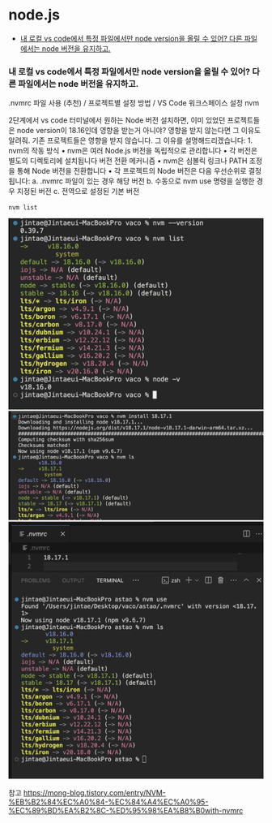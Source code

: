 # node.js

<!-- toc -->

- [내 로컬 vs code에서 특정 파일에서만 node version을 올릴 수 있어? 다른 파일에서는 node 버전을 유지하고.](#%EB%82%B4-%EB%A1%9C%EC%BB%AC-vs-code%EC%97%90%EC%84%9C-%ED%8A%B9%EC%A0%95-%ED%8C%8C%EC%9D%BC%EC%97%90%EC%84%9C%EB%A7%8C-node-version%EC%9D%84-%EC%98%AC%EB%A6%B4-%EC%88%98-%EC%9E%88%EC%96%B4-%EB%8B%A4%EB%A5%B8-%ED%8C%8C%EC%9D%BC%EC%97%90%EC%84%9C%EB%8A%94-node-%EB%B2%84%EC%A0%84%EC%9D%84-%EC%9C%A0%EC%A7%80%ED%95%98%EA%B3%A0)

<!-- tocstop -->

### 내 로컬 vs code에서 특정 파일에서만 node version을 올릴 수 있어? 다른 파일에서는 node 버전을 유지하고.
.nvmrc 파일 사용 (추천) / 프로젝트별 설정 방법 / VS Code 워크스페이스 설정
nvm

2단계에서 vs code 터미널에서 원하는 Node 버전 설치하면, 이미 있었던 프로젝트들은 node version이 18.16인데 영향을 받는거 아니야? 영향을 받지 않는다면 그 이유도 알려줘.
기존 프로젝트들은 영향을 받지 않습니다. 그 이유를 설명해드리겠습니다: 1. nvm의 작동 방식
• nvm은 여러 Node.js 버전을 독립적으로 관리합니다
• 각 버전은 별도의 디렉토리에 설치됩니다
버전 전환 메커니즘
• nvm은 심볼릭 링크나 PATH 조정을 통해 Node 버전을 전환합니다
• 각 프로젝트의 Node 버전은 다음 우선순위로 결정됩니다:
a. .nvmrc 파일이 있는 경우 해당 버전
b. 수동으로 nvm use 명령을 실행한 경우 지정된 버전
c. 전역으로 설정된 기본 버전

```
nvm list
```

![runtime-nvm-1](/assets/runtime-nvm.png)
![runtime-nvm-2](/assets/runtime-nvm-2.png)
![runtime-nvm-3](/assets/runtime-nvm-3.png)

참고
https://mong-blog.tistory.com/entry/NVM-%EB%B2%84%EC%A0%84-%EC%84%A4%EC%A0%95-%EC%89%BD%EA%B2%8C-%ED%95%98%EA%B8%B0with-nvmrc
